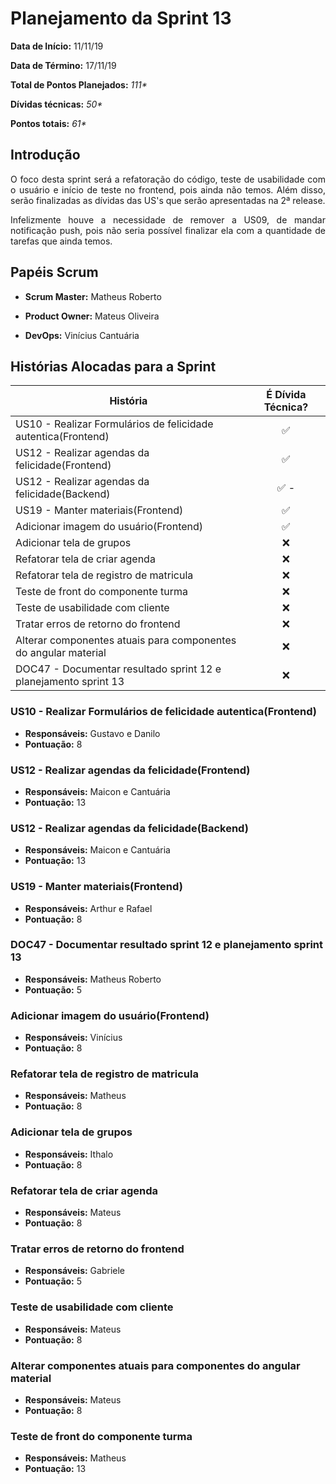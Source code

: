 # Planejamento da Sprint 13

**Data de Início:** 11/11/19

**Data de Término:** 17/11/19

**Total de Pontos Planejados:** _111*_

**Dívidas técnicas:** _50*_

**Pontos totais:** _61*_

## Introdução
<p align = "justify"> 
    O foco desta sprint será a refatoração do código, teste de usabilidade com o usuário e início de teste no frontend, pois ainda não temos. Além disso, serão finalizadas as dívidas das US's que serão apresentadas na 2ª release. 
</p>
<p align = "justify"> 
    Infelizmente houve a necessidade de remover a US09, de mandar notificação push, pois não seria possível finalizar ela com a quantidade de tarefas que ainda temos.
</p>

## Papéis Scrum

* **Scrum Master:** Matheus Roberto

* **Product Owner:** Mateus Oliveira

* **DevOps:** Vinícius Cantuária


## Histórias Alocadas para a Sprint

| História | É Dívida Técnica? |
| -------- | :----: |
| US10 - Realizar Formulários de felicidade autentica(Frontend) | :white_check_mark: | 
| US12 - Realizar agendas da felicidade(Frontend) | :white_check_mark: |
| US12 - Realizar agendas da felicidade(Backend) | :white_check_mark: -  |
| US19 - Manter materiais(Frontend) | :white_check_mark: |
| Adicionar imagem do usuário(Frontend) | :white_check_mark: |
| Adicionar tela de grupos | :x: |
| Refatorar tela de criar agenda | :x: |
| Refatorar tela de registro de matricula| :x: |
| Teste de front do componente turma | :x: |
| Teste de usabilidade com cliente | :x: |
| Tratar erros de retorno do frontend| :x: |
| Alterar componentes atuais para componentes do angular material | :x: |
| DOC47 - Documentar resultado sprint 12 e planejamento sprint 13 | :x: |

### US10 - Realizar Formulários de felicidade autentica(Frontend)
* **Responsáveis:** Gustavo e Danilo
* **Pontuação:** 8

### US12 - Realizar agendas da felicidade(Frontend)
* **Responsáveis:** Maicon e Cantuária
* **Pontuação:** 13

### US12 - Realizar agendas da felicidade(Backend) 
* **Responsáveis:** Maicon e Cantuária
* **Pontuação:** 13

### US19 - Manter materiais(Frontend)
* **Responsáveis:** Arthur e Rafael
* **Pontuação:** 8

### DOC47 - Documentar resultado sprint 12 e planejamento sprint 13
* **Responsáveis:** Matheus Roberto
* **Pontuação:** 5

### Adicionar imagem do usuário(Frontend)
* **Responsáveis:** Vinícius
* **Pontuação:** 8

### Refatorar tela de registro de matricula
* **Responsáveis:** Matheus
* **Pontuação:** 8

### Adicionar tela de grupos
* **Responsáveis:** Ithalo
* **Pontuação:** 8

### Refatorar tela de criar agenda
* **Responsáveis:** Mateus
* **Pontuação:** 8

### Tratar erros de retorno do frontend
* **Responsáveis:** Gabriele
* **Pontuação:** 5

### Teste de usabilidade com cliente
* **Responsáveis:** Mateus
* **Pontuação:** 8

### Alterar componentes atuais para componentes do angular material
* **Responsáveis:** Mateus
* **Pontuação:** 8

### Teste de front do componente turma
* **Responsáveis:** Matheus
* **Pontuação:** 13


